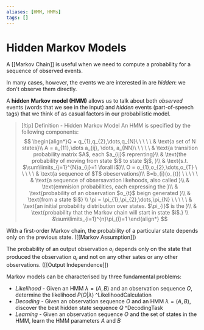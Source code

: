 ```yaml
---
aliases: [HMM, HMMs]
tags: []
---
```


# Hidden Markov Models

A [[Markov Chain]] is useful when we need to compute a probability for a sequence of observed events.

In many cases, however, the events we are interested in are *hidden*: we don't observe them directly.

A **hidden Markov model (HMM)** allows us to talk about both *observed* events (words that we see in the input) and *hidden* events (part-of-speech tags) that we think of as casual factors in our probabilistic model.

>[!tip] Definition - Hidden Markov Model
>An HMM is specified by the following components:
>$$
>\begin{align*}Q = q_{1},q_{2},\dots,q_{N}\ \ \ \ \ & \text{a set of N states}\\
A = a_{11},\dots a_{ij}, \dots, a_{NN}\ \ \ \ \ & \text{a transition probability matrix $A$, each $a_{ij}$ reprenting}\\
& \text{the probability of moving from state $i$ to state $j$, }\\ & \text{s.t. $\sum\limits_{j=1}^{N}a_{ij}=1 \forall i$}\\
O = o_{1},o_{2},\dots,o_{T} \ \ \ \ \ & \text{a sequence of $T$ obeservations}\\
B=b_{i}(o_{t}) \ \ \ \ \ & \text{a sequence of obsersavation likehoods, also called }\\
& \text{emmision probabilities, each expressing the }\\
& \text{probability of an observation $o_{t}$ beign generated }\\
& \text{from a state $i$} \\
\pi = \pi_{1},\pi_{2},\dots,\pi_{N} \ \ \ \ \ & \text{an initial probability distribution over states. $\pi_{i}$ is the }\\
& \text{probability that the Markov chain will start in state $i$.} \\
&\sum\limits_{i=1}^{n}\pi_{i}=1
\end{align*}
>$$

With a first-order Markov chain, the probability of a particular state depends only on the previous state. ([[Markov Assumption]])

The probability of an output observation $o_{i}$ depends only on the state that produced the observation $q_{i}$ and not on any other sates or any other observations. ([[Output Independence]])

Markov models can be characterised by three fundamental problems:
- *Likelihood* - Given an HMM $\lambda=(A,B)$ and an observation sequence $O$, determine the likelihood $P(O|\lambda)$ ^LikelihoodCalculation
- *Decoding* - Given an observation sequence $O$ and an HMM $\lambda=(A,B)$, discover the best hidden state sequence $Q$ ^DecodingTask
- *Learning* - Given an observation sequence $O$ and the set of states in the HMM, learn the HMM parameters $A$ and $B$
